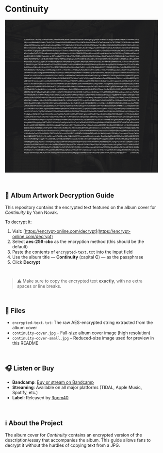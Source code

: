 # Continuity

![Album cover for Continuity](./continuity-cover-small.jpg)

&nbsp;

## 🔐 Album Artwork Decryption Guide

This repository contains the encrypted text featured on the album cover for *Continuity* by Yann Novak.

To decrypt it:

1. Visit: [https://encrypt-online.com/decrypt](https://encrypt-online.com/decrypt)
2. Select **aes-256-cbc** as the encryption method (this should be the default)
3. Paste the contents of `encrypted-text.txt` into the input field
4. Use the album title — **Continuity** (capital **C**) — as the passphrase
5. Click **Decrypt**

&nbsp;

> ⚠️ Make sure to copy the encrypted text **exactly**, with no extra spaces or line breaks.

&nbsp;

## 💾 Files

- `encrypted-text.txt`: The raw AES-encrypted string extracted from the album cover
- `continuity-cover.jpg` – Full-size album cover image (high resolution)
- `continuity-cover-small.jpg` – Reduced-size image used for preview in this README

&nbsp;

## 🎧 Listen or Buy

- **Bandcamp**: [Buy or stream on Bandcamp](https://yannnovak.bandcamp.com/album/continuity)
- **Streaming**: Available on all major platforms (TIDAL, Apple Music, Spotify, etc.)
- **Label**: Released by [Room40](https://room40.org)

&nbsp;

## ℹ️ About the Project

The album cover for *Continuity* contains an encrypted version of the description/essay that accompanies the album. This guide allows fans to decrypt it without the hurdles of copying text from a JPG.

